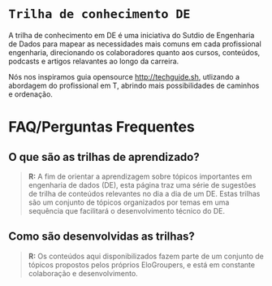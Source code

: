 # `Trilha de conhecimento DE`

A trilha de conhecimento em DE é uma iniciativa do Sutdio de Engenharia de Dados para mapear as  necessidades mais comuns em cada profissional engenharia, direcionando os colaboradores quanto aos cursos, conteúdos, podcasts e artigos relavantes ao longo da carreira. 

Nós nos inspiramos guia opensource http://techguide.sh, utlizando a abordagem do profissional em T, abrindo mais possibilidades de caminhos e ordenação.

# FAQ/Perguntas Frequentes

## O que são as trilhas de aprendizado?
> **R:** A fim de orientar a aprendizagem sobre tópicos importantes em engenharia de dados (DE), esta página traz uma série de sugestões de trilha de conteúdos relevantes no dia a dia de um DE. Estas trilhas são um conjunto de tópicos organizados por temas em uma sequência que facilitará o desenvolvimento técnico do DE.

## Como são desenvolvidas as trilhas?
> **R:** Os conteúdos aqui disponibilizados fazem parte de um conjunto de tópicos propostos pelos próprios EloGroupers, e está em constante colaboração e desenvolvimento.